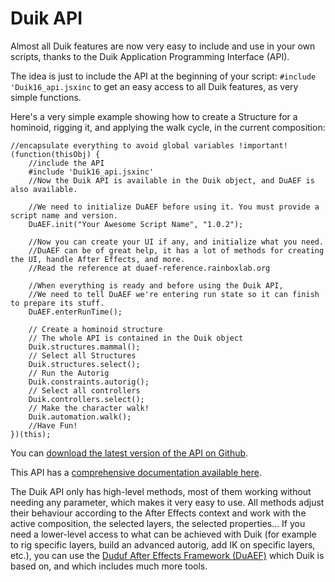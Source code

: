 # Duik API

Almost all Duik features are now very easy to include and use in your own scripts, thanks to the Duik Application Programming Interface (API).

The idea is just to include the API at the beginning of your script: `#include 'Duik16_api.jsxinc` to get an easy access to all Duik features, as very simple functions.  

Here's a very simple example showing how to create a Structure for a hominoid, rigging it, and applying the walk cycle, in the current composition:

    //encapsulate everything to avoid global variables !important!
    (function(thisObj) {
        //include the API
        #include 'Duik16_api.jsxinc'
        //Now the Duik API is available in the Duik object, and DuAEF is also available.

        //We need to initialize DuAEF before using it. You must provide a script name and version.
        DuAEF.init("Your Awesome Script Name", "1.0.2");

        //Now you can create your UI if any, and initialize what you need.
        //DuAEF can be of great help, it has a lot of methods for creating the UI, handle After Effects, and more.
        //Read the reference at duaef-reference.rainboxlab.org

        //When everything is ready and before using the Duik API,
        //We need to tell DuAEF we're entering run state so it can finish to prepare its stuff.
        DuAEF.enterRunTime();
        
        // Create a hominoid structure
        // The whole API is contained in the Duik object
        Duik.structures.mammal();
        // Select all Structures
        Duik.structures.select();
        // Run the Autorig
        Duik.constraints.autorig();
        // Select all controllers
        Duik.controllers.select();
        // Make the character walk!
        Duik.automation.walk();
        //Have Fun!
    })(this);


You can [download the latest version of the API on Github](https://github.com/Rainbox-dev/DuAEF_Duik/tree/master/Release/Duik-API).

This API has a [comprehensive documentation available here](http://duik-api.rainboxlab.org).

The Duik API only has high-level methods, most of them working without needing any parameter, which makes it very easy to use. All methods adjust their behaviour according to the After Effects context and work with the active composition, the selected layers, the selected properties... If you need a lower-level access to what can be achieved with Duik (for example to rig specific layers, build an advanced autorig, add IK on specific layers, etc.), you can use the [Duduf After Effects Framework (DuAEF)](duaef.md) which Duik is based on, and which includes much more tools.